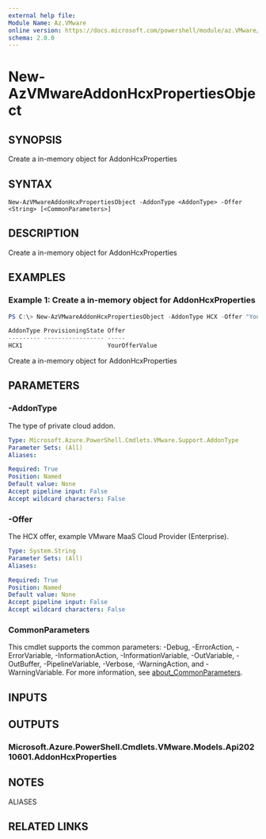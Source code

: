 ```yaml
---
external help file:
Module Name: Az.VMware
online version: https://docs.microsoft.com/powershell/module/az.VMware/new-AzVMwareAddonHcxPropertiesObject
schema: 2.0.0
---
```


# New-AzVMwareAddonHcxPropertiesObject

## SYNOPSIS
Create a in-memory object for AddonHcxProperties

## SYNTAX

```
New-AzVMwareAddonHcxPropertiesObject -AddonType <AddonType> -Offer <String> [<CommonParameters>]
```

## DESCRIPTION
Create a in-memory object for AddonHcxProperties

## EXAMPLES

### Example 1: Create a in-memory object for AddonHcxProperties
```powershell
PS C:\> New-AzVMwareAddonHcxPropertiesObject -AddonType HCX -Offer "YourOfferValue"

AddonType ProvisioningState Offer
--------- ----------------- -----
HCX1                        YourOfferValue
```

Create a in-memory object for AddonHcxProperties

## PARAMETERS

### -AddonType
The type of private cloud addon.

```yaml
Type: Microsoft.Azure.PowerShell.Cmdlets.VMware.Support.AddonType
Parameter Sets: (All)
Aliases:

Required: True
Position: Named
Default value: None
Accept pipeline input: False
Accept wildcard characters: False
```

### -Offer
The HCX offer, example VMware MaaS Cloud Provider (Enterprise).

```yaml
Type: System.String
Parameter Sets: (All)
Aliases:

Required: True
Position: Named
Default value: None
Accept pipeline input: False
Accept wildcard characters: False
```

### CommonParameters
This cmdlet supports the common parameters: -Debug, -ErrorAction, -ErrorVariable, -InformationAction, -InformationVariable, -OutVariable, -OutBuffer, -PipelineVariable, -Verbose, -WarningAction, and -WarningVariable. For more information, see [about_CommonParameters](http://go.microsoft.com/fwlink/?LinkID=113216).

## INPUTS

## OUTPUTS

### Microsoft.Azure.PowerShell.Cmdlets.VMware.Models.Api20210601.AddonHcxProperties

## NOTES

ALIASES

## RELATED LINKS

